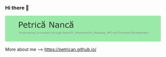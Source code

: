 ### Hi there 👋

<img src="https://raw.githubusercontent.com/petrican/petrican/master/github_petrica_nanca.png" alt="Petrica Nanca banner - software engineer">

More about me --> https://petrican.github.io/
<!--
**petrican/petrican** is a ✨ _special_ ✨ repository because its `README.md` (this file) appears on your GitHub profile.

Here are some ideas to get you started:

- 🔭 I’m currently working on ...
- 🌱 I’m currently learning ...
- 👯 I’m looking to collaborate on ...
- 🤔 I’m looking for help with ...
- 💬 Ask me about ...
- 📫 How to reach me: ...
- 😄 Pronouns: ...
- ⚡ Fun fact: ...
-->
